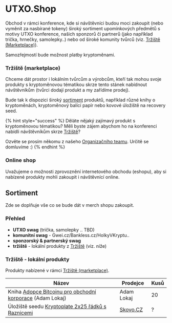 # UTXO.Shop

Obchod v rámci konference, kde si návštěvníci budou moci zakoupit (nebo vyměnit za nasbírané tokeny) široký sortiment upomínkových předmětů s motivy UTXO konference, našich sponzorů či partnerů (jako například trička, hrnečky, samolepky..) nebo od široké komunity tvůrců (viz. [Tržiště (Marketplace)](utxo.shop.md#trziste-marketplace)).

Samozřejmostí bude možnost platby kryptoměnami.

### Tržiště (marketplace)

Chceme dát prostor i lokálním tvůrcům a výrobcům, kteří tak mohou svoje produkty s kryptoměnovou tématikou skrze tento stánek nabídnout návštěvníkům (tvůrci dodají produkt a my zařídíme prodej).

Bude tak k dispozici široký [sortiment](utxo.shop.md#sortiment) produktů, například různé knihy o kryptoměnách, kryptoměnový balící papír nebo kovové úložiště na recovery seed.

{% hint style="success" %}
Děláte nějaký zajímavý produkt s kryptoměnovou tématikou? Měli byste zájem abychom ho na konferenci nabídli návštěvníkům skrze [Tržiště](utxo.shop.md#trziste-marketplace)?

Ozvěte se prosím někomu z našeho [Organizačního teamu](../organizacni-team/). Určitě se domluvíme :)
{% endhint %}

### Online shop

Uvažujeme o možnosti zprovoznění internetového obchodu (eshopu), aby si nabízené produkty mohli zakoupit i návštěvnící online.

## Sortiment

Zde se doplňuje vše co se bude dát v merch shopu zakoupit.

### Přehled

* **UTXO swag** (trička, samolepky .. TBD)
* **komunitní swag** - Gwei.cz/Bankless.cz/HolkyVKryptu..
* **sponzorský & partnerský swag**
* **tržiště** - lokální produkty z [Tržiště](utxo.shop.md#trziste-marketplace) (viz. níže)

### Tržiště - lokální produkty

Produkty nabízené v rámci [Tržiště (marketplace)](utxo.shop.md#trziste-marketplace).

| Název                                                                                       | Prodejce                     | Kusů |
| ------------------------------------------------------------------------------------------- | ---------------------------- | ---- |
| Kniha [Adopce Bitcoinu pro obchodní korporace](https://www.adopcebtc.cz/) (Adam Lokaj)      | Adam Lokaj                   | 20   |
| Úložiště seedu [Kryptoplate 2x25 řádků s Raznicemi](https://www.skovo.cz/ocelova-uloziste/) | [Skovo.CZ](http://skovo.cz/) | ?    |

